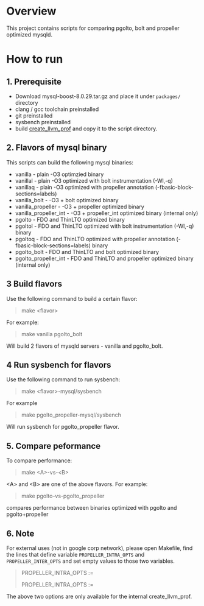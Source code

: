 # Overview
This project contains scripts for comparing pgolto, bolt and propeller optimized mysqld.

# How to run
## 1. Prerequisite

- Download mysql-boost-8.0.29.tar.gz and place it under ```packages/``` directory
- clang / gcc toolchain preinstalled 
- git preinstalled
- sysbench preinstalled
- build [create_llvm_prof](https://github.com/google/autofdo) and copy it to the script directory.

## 2. Flavors of mysql binary
This scripts can build the following mysql binaries:
- vanilla - plain -O3 optimzied binary 
- vanillal - plain -O3 optimized with bolt instrumentation (-Wl,-q)
- vanillaq - plain -O3 optimized with propeller annotation (-fbasic-block-sections=labels)
- vanilla_bolt - -O3 + bolt optimized binary
- vanilla_propeller - -O3 + propeller optimized binary
- vanilla_propeller_int - -O3 + propeller_int optimized binary (internal only)
- pgolto - FDO and ThinLTO optimized binary
- pgoltol - FDO and ThinLTO optimized with bolt instrumentation (-Wl,-q) binary
- pgoltoq - FDO and ThinLTO optimized with propeller annotation (-fbasic-block-sections=labels) binary
- pgolto_bolt - FDO and ThinLTO and bolt optimized binary
- pgolto_propeller_int - FDO and ThinLTO and propeller optimized binary (internal only)

## 3 Build flavors

Use the following command to build a certain flavor:

> make \<flavor\>

For example:

> make vanilla pgolto_bolt

Will build 2 flavors of mysqld servers - vanilla and pgolto_bolt.

## 4 Run sysbench for flavors

Use the following command to run sysbench:

> make \<flavor\>-mysql/sysbench

For example

> make pgolto_propeller-mysql/sysbench

Will run sysbench for pgolto_propeller flavor.


## 5. Compare peformance

To compare performance:

> make \<A\>-vs-\<B\>

\<A\> and \<B\> are one of the above flavors. For example:

> make pgolto-vs-pgolto_propeller

compares performance between binaries optimized with pgolto and pgolto+propeller

## 6. **Note**

For external uses (not in google corp network), please open Makefile,
find the lines that define variable ```PROPELLER_INTRA_OPTS``` and
```PROPELLER_INTER_OPTS``` and set empty values to those two variables.

>PROPELLER_INTRA_OPTS :=
>
>PROPELLER_INTRA_OPTS :=

The above two options are only available for the internal create_llvm_prof.
